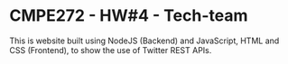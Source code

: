 # CMPE272 - HW#4 - Tech-team

This is website built using NodeJS (Backend) and JavaScript, HTML and CSS (Frontend), to show the use of
Twitter REST APIs. 